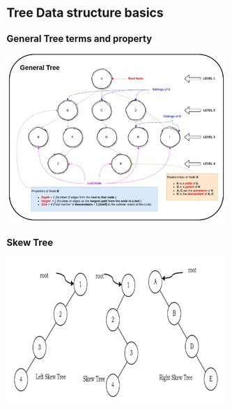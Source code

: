 # Tree Data structure basics

## General Tree terms and property
![General Tree](resource/general_tree.jpg)

## Skew Tree
![Skew Tree](resource/skew_tree.jpg)